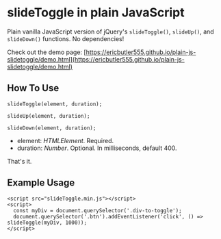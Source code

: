 # slideToggle in plain JavaScript

Plain vanilla JavaScript version of jQuery's `slideToggle()`, `slideUp()`, and `slideDown()` functions. No dependencies!

Check out the demo page: [https://ericbutler555.github.io/plain-js-slidetoggle/demo.html](https://ericbutler555.github.io/plain-js-slidetoggle/demo.html)

## How To Use

    slideToggle(element, duration);

    slideUp(element, duration);

    slideDown(element, duration);

- element: *HTMLElement*. Required.
- duration: *Number*. Optional. In milliseconds, default 400.

That's it.

## Example Usage

    <script src="slideToggle.min.js"></script>
    <script>
      const myDiv = document.querySelector('.div-to-toggle');
      document.querySelector('.btn').addEventListener('click', () => slideToggle(myDiv, 1000));
    </script>
